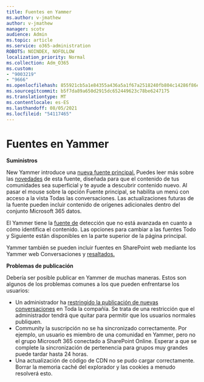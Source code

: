 ```yaml
---
title: Fuentes en Yammer
ms.author: v-jmathew
author: v-jmathew
manager: scotv
audience: Admin
ms.topic: article
ms.service: o365-administration
ROBOTS: NOINDEX, NOFOLLOW
localization_priority: Normal
ms.collection: Adm_O365
ms.custom:
- "9003219"
- "9666"
ms.openlocfilehash: 855921cb5a1e84355a436a5a1f67a2518240fb804c14286f86e7f2fca306bb30
ms.sourcegitcommit: b5f7da89a650d2915dc652449623c78be6247175
ms.translationtype: MT
ms.contentlocale: es-ES
ms.lasthandoff: 08/05/2021
ms.locfileid: "54117465"
---
```

# <a name="feeds-in-yammer"></a>Fuentes en Yammer

**Suministros**

New Yammer introduce una [nueva fuente principal.](https://support.microsoft.com/office/what-s-in-the-yammer-home-feed-8fff52dd-5b38-468c-b963-fa4c6a4f9254) Puedes leer más sobre las [novedades](https://techcommunity.microsoft.com/t5/yammer-blog/yammer-discovery-what-is-in-my-feed/ba-p/1596230) de esta fuente, diseñada para que el contenido de tus comunidades sea superficial y te ayude a descubrir contenido nuevo. Al pasar el mouse sobre la opción Fuente principal, se habilita un menú con acceso a la vista Todas las conversaciones. Las actualizaciones futuras de la fuente pueden incluir contenido de orígenes adicionales dentro del conjunto Microsoft 365 datos.

El Yammer tiene la [fuente de](https://support.microsoft.com/office/what-s-in-the-yammer-discovery-feed-28ba9a79-2bde-4e7c-8420-db2296c3ca49) detección que no está avanzada en cuanto a cómo identifica el contenido. Las opciones para cambiar a las fuentes Todo y Siguiente están disponibles en la parte superior de la página principal.

Yammer también se pueden incluir fuentes en SharePoint web mediante los Yammer web Conversaciones y [resaltados.](https://support.microsoft.com/office/use-a-yammer-web-part-in-sharepoint-online-a53cfa0c-3d09-42c8-a286-1038a81c59da)

**Problemas de publicación**

Debería ser posible publicar en Yammer de muchas maneras. Estos son algunos de los problemas comunes a los que pueden enfrentarse los usuarios:

- Un administrador ha [restringido la publicación de nuevas conversaciones](https://support.microsoft.com/office/restrict-all-company-posts-in-yammer-3219d2ae-db15-4c9f-9dd2-28559ae39a97) en Toda la compañía. Se trata de una restricción que el administrador tendrá que quitar para permitir que los usuarios normales publiquen.
- Community la suscripción no se ha sincronizado correctamente. Por ejemplo, un usuario es miembro de una comunidad en Yammer, pero no el grupo Microsoft 365 conectado a SharePoint Online. Esperar a que se complete la sincronización de pertenencia para grupos muy grandes puede tardar hasta 24 horas.
- Una actualización de código de CDN no se pudo cargar correctamente. Borrar la memoria caché del explorador y las cookies a menudo resolverá esto.
